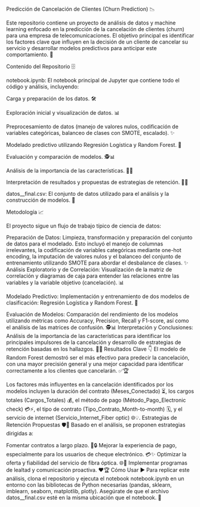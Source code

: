 Predicción de Cancelación de Clientes (Churn Prediction) 📉

Este repositorio contiene un proyecto de análisis de datos y machine learning enfocado en la predicción de la cancelación de clientes (churn) para una empresa de telecomunicaciones. El objetivo principal es identificar los factores clave que influyen en la decisión de un cliente de cancelar su servicio y desarrollar modelos predictivos para anticipar este comportamiento. 🎯

Contenido del Repositorio 🗄️

notebook.ipynb: El notebook principal de Jupyter que contiene todo el código y análisis, incluyendo:

Carga y preparación de los datos. 🛠️

Exploración inicial y visualización de datos. 📊

Preprocesamiento de datos (manejo de valores nulos, codificación de variables categóricas, balanceo de clases con SMOTE, escalado). ✨

Modelado predictivo utilizando Regresión Logística y Random Forest. 🤖

Evaluación y comparación de modelos. 🕵️📊

Análisis de la importancia de las características. 🔑🧐

Interpretación de resultados y propuestas de estrategias de retención. 📄💡

datos__final.csv: El conjunto de datos utilizado para el análisis y la construcción de modelos. 💾

Metodología 📈

El proyecto sigue un flujo de trabajo típico de ciencia de datos:

Preparación de Datos: Limpieza, transformación y preparación del conjunto de datos para el modelado. Esto incluyó el manejo de columnas irrelevantes, la codificación de variables categóricas mediante one-hot encoding, la imputación de valores nulos y el balanceo del conjunto de entrenamiento utilizando SMOTE para abordar el desbalance de clases. ✨
Análisis Exploratorio y de Correlación: Visualización de la matriz de correlación y diagramas de caja para entender las relaciones entre las variables y la variable objetivo (cancelación). 📊

Modelado Predictivo: Implementación y entrenamiento de dos modelos de clasificación: Regresión Logística y Random Forest. 🤖

Evaluación de Modelos: Comparación del rendimiento de los modelos utilizando métricas como Accuracy, Precision, Recall y F1-score, así como el análisis de las matrices de confusión. 🕵️📊
Interpretación y Conclusiones: Análisis de la importancia de las características para identificar los principales impulsores de la cancelación y desarrollo de estrategias de retención basadas en los hallazgos. 📄💡
Resultados Clave 👇
El modelo de Random Forest demostró ser el más efectivo para predecir la cancelación, con una mayor precisión general y una mejor capacidad para identificar correctamente a los clientes que cancelarán. ✅🏆

Los factores más influyentes en la cancelación identificados por los modelos incluyen la duración del contrato (Meses_Conectado) ⏳, los cargos totales (Cargos_Totales) 💰, el método de pago (Método_Pago_Electronic check) 💳⚡️, el tipo de contrato (Tipo_Contrato_Month-to-month) 🗓️, y el servicio de internet (Servicio_Internet_Fiber optic) 🌐💡.
Estrategias de Retención Propuestas 🛡️🎯
Basado en el análisis, se proponen estrategias dirigidas a:

Fomentar contratos a largo plazo. 🤝🔒
Mejorar la experiencia de pago, especialmente para los usuarios de cheque electrónico. 💳✨
Optimizar la oferta y fiabilidad del servicio de fibra óptica. 🌐🔧
Implementar programas de lealtad y comunicación proactiva. ❤️🏆
Cómo Usar ▶️
Para replicar este análisis, clona el repositorio y ejecuta el notebook notebook.ipynb en un entorno con las bibliotecas de Python necesarias (pandas, sklearn, imblearn, seaborn, matplotlib, plotly). Asegúrate de que el archivo datos__final.csv esté en la misma ubicación que el notebook. 🐍

